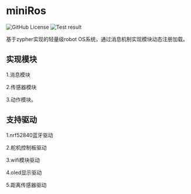 # miniRos
![GitHub License](https://img.shields.io/badge/license-Apache%202-blue)
![Test result](https://img.shields.io/badge/test-passing-brightgreen)

基于zypher实现的轻量级robot OS系统，通过消息机制实现模块动态注册加载。

## 实现模块

1.消息模块

2.传感器模块

3.动作模块。

## 支持驱动
1.nrf52840蓝牙驱动

2.舵机控制板驱动

3.wifi模块驱动

4.oled显示驱动

5.距离传感器驱动
